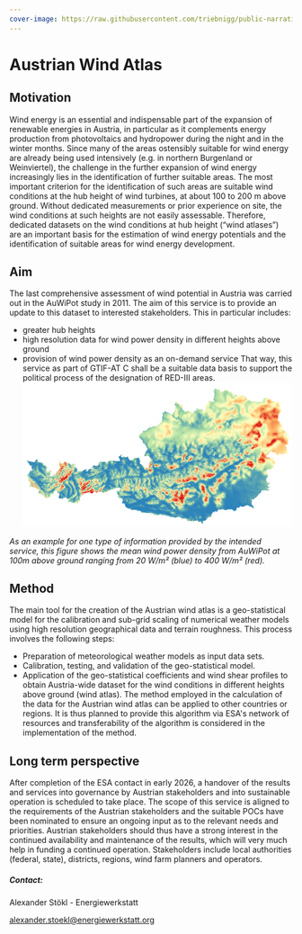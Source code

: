 ```yaml
---
cover-image: https://raw.githubusercontent.com/triebnigg/public-narratives/triebnigg/evapotranspiration-monitoring-2/assets/triebnigg/Windatlas-1749907861729.png
---
```


# Austrian Wind Atlas
## Motivation
Wind energy is an essential and indispensable part of the expansion of renewable energies in Austria, in particular as it complements energy production from photovoltaics and hydropower during the night and in the winter months.
Since many of the areas ostensibly suitable for wind energy are already being used intensively (e.g. in northern Burgenland or Weinviertel), the challenge in the further expansion of wind energy increasingly lies in the identification of further suitable areas. The most important criterion for the identification of such areas are suitable wind conditions at the hub height of wind turbines, at about 100 to 200 m above ground. 
Without dedicated measurements or prior experience on site, the wind conditions at such heights are not easily assessable. Therefore, dedicated datasets on the wind conditions at hub height (“wind atlases”) are an important basis for the estimation of wind energy potentials and the identification of suitable areas for wind energy development.
## Aim
The last comprehensive assessment of wind potential in Austria was carried out in the AuWiPot study in 2011. The aim of this service is to provide an update to this dataset to interested stakeholders. 
This in particular includes:
* greater hub heights
* high resolution data for wind power density in different heights above ground
* provision of wind power density as an on-demand service
That way, this service as part of GTIF-AT C shall be a suitable data basis to support the political process of the designation of RED-III areas.
![](https://raw.githubusercontent.com/GTIF-Austria/public-narratives/78e12a8353f0c44a0cf1113d166c2ad350b18da7/assets/TM1345/Bild1-1739866425546.png)

_As an example for one type of information provided by the intended service, this figure shows the mean wind power density from AuWiPot at 100m above ground ranging from 20 W/m² (blue) to 400 W/m² (red)._
## Method
The main tool for the creation of the Austrian wind atlas is a geo-statistical model for the calibration and sub-grid scaling of numerical weather models using high resolution geographical data and terrain roughness. 
This process involves the following steps:
* Preparation of meteorological weather models as input data sets.
*	Calibration, testing, and validation of the geo-statistical model.
*	Application of the geo-statistical coefficients and wind shear profiles to obtain Austria-wide dataset for the wind conditions in different heights above ground (wind atlas). 
The method employed in the calculation of the data for the Austrian wind atlas can be applied to other countries or regions. It is thus planned to provide this algorithm via ESA's network of resources and transferability of the algorithm is considered in the implementation of the method.
## Long term perspective
After completion of the ESA contact in early 2026, a handover of the results and services into governance by Austrian stakeholders and into sustainable operation is scheduled to take place. The scope of this service is aligned to the requirements of the Austrian stakeholders and the suitable POCs have been nominated to ensure an ongoing input as to the relevant needs and priorities. Austrian stakeholders should thus have a strong interest in the continued availability and maintenance of the results, which will very much help in funding a continued operation.
Stakeholders include local authorities (federal, state), districts, regions, wind farm planners and operators.
##### Contact: 
Alexander Stökl - Energiewerkstatt

alexander.stoekl@energiewerkstatt.org
